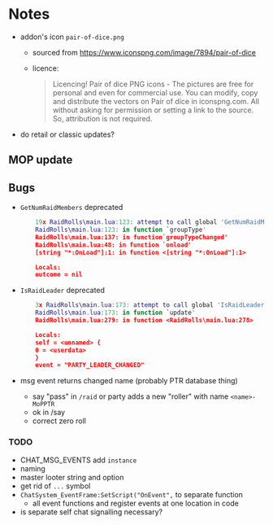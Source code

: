 # Notes

- addon's icon `pair-of-dice.png`
  - sourced from <https://www.iconspng.com/image/7894/pair-of-dice>
  - licence:

    > Licencing! Pair of dice PNG icons - The pictures are free for personal and even for commercial use. You can modify, copy and distribute the vectors on Pair of dice in iconspng.com. All without asking for permission or setting a link to the source. So, attribution is not required.
- do retail or classic updates?

## MOP update

## Bugs

- `GetNumRaidMembers` deprecated

    ```lua
        19x RaidRolls\main.lua:123: attempt to call global 'GetNumRaidMembers' (a nil value)
        RaidRolls\main.lua:123: in function `groupType'
        RaidRolls\main.lua:137: in function`groupTypeChanged'
        RaidRolls\main.lua:48: in function `onload'
        [string "*:OnLoad"]:1: in function <[string "*:OnLoad"]:1>

        Locals:
        outcome = nil
    ```

- `IsRaidLeader` deprecated

    ```lua
        3x RaidRolls\main.lua:173: attempt to call global 'IsRaidLeader' (a nil value)
        RaidRolls\main.lua:173: in function `update'
        RaidRolls\main.lua:279: in function <RaidRolls\main.lua:278>

        Locals:
        self = <unnamed> {
        0 = <userdata>
        }
        event = "PARTY_LEADER_CHANGED"
    ```

- msg event returns changed name (probably PTR database thing)
  - say "pass" in `/raid` or party adds a new "roller" with name `<name>-MoPPTR`
  - ok in /say
  - correct zero roll

### TODO

- CHAT_MSG_EVENTS add `instance`
- naming
- master looter string and option
- get rid of `...` symbol
- `ChatSystem_EventFrame:SetScript("OnEvent",` to separate function
  - all event functions and register events at one location in code
- is separate self chat signalling necessary?

